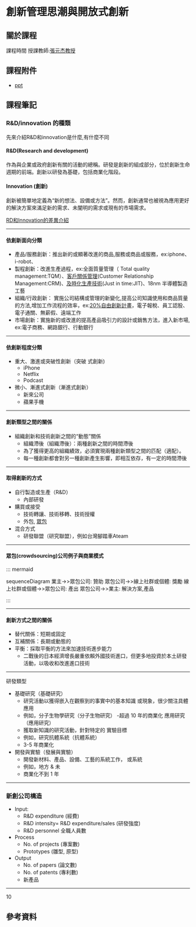 # 創新管理思潮與開放式創新

## 關於課程
課程時間
授課教師:[張元杰教授](../教授資料/張元杰教授.md)

## 課程附件
- [ppt](https://drive.google.com/drive/folders/1GiXhx32kgzq34GZJeRMu2ru56oUCMDfe)


## 課程筆記

### R&D/innovation 的種類

先來介紹R&D和innovation是什麼,有什麼不同

#### R&D(Research and development)
作為與企業或政府創新有關的活動的總稱。研發是創新的組成部分，位於創新生命週期的前端。創新以研發為基礎，包括商業化階段。

#### Innovation (創新)
創新被簡單地定義為“新的想法、設備或方法”。然而，創新通常也被視為應用更好的解決方案來滿足新的需求、未闡明的需求或現有的市場需求。

[RD和Innovation的差異介紹](https://www.linkedin.com/pulse/what-difference-between-rd-innovation-stefan-lindegaard/)

---

#### 依創新面向分類

- 產品/服務創新：推出新的或顯著改進的商品,服務或商品或服務，ex:iphone、i-robot、
- 製程創新：改進生產過程，ex:全面質量管理（ Total quality management:TQM）、[客戶關係管理](https://www.sap.com/taiwan/insights/what-is-crm.html#:~:text=CRM%20%E7%B8%AE%E5%AF%AB%E5%85%A8%E5%90%8D%E7%82%BA,%E4%BA%92%E5%8B%95%E5%88%B0%E5%B0%88%E6%A1%88%E5%8D%94%E4%BD%9C%EF%BC%8C%E7%84%A1%E5%BE%80%E4%B8%8D%E5%88%A9%E3%80%82)(Customer Relationship Management:CRM)、[及時化生產技術](https://zh.wikipedia.org/wiki/%E5%8F%8A%E6%99%82%E5%88%B6%E5%BA%A6#:~:text=%E5%8F%8A%E6%99%82%E5%8C%96%E7%94%9F%E7%94%A2%E6%8A%80%E8%A1%93%EF%BC%88%E8%8B%B1%E8%AA%9E,%E6%8A%95%E8%B5%84%E5%9B%9E%E6%8A%A5%E7%9A%84%E7%AE%A1%E7%90%86%E6%88%98%E7%95%A5%E3%80%82)(Just in time:JIT)、18nm
半導體製造工藝
- 組織/行政創新：
實施公司結構或管理的新變化,提高公司知識使用和商品質量的方法,增加工作流程的效率，ex:[20%自由創新計畫](https://www.hbrtaiwan.com/article_content_AR0004124.html)，電子報稅、員工認股、電子通關、無薪假、遠端工作
- 市場創新：實施新的或改進的提高產品吸引力的設計或銷售方法，進入新市場, ex:電子商務、網路銀行、行動銀行

---
#### 依創新程度分類
- 重大、激進或突破性創新（突破
式創新)
  - iPhone
  - Netflix
  - Podcast
- 微小、漸進式創新（漸進式創新）
  - 新來公司
  - 蘋果手機

---

#### 創新類型之間的關係
- 組織創新和技術創新之間的“動態”關係
  - 組織滯後（組織滯後）：兩種創新之間的時間滯後
  - 為了獲得更高的組織績效，必須實現兩種創新類型之間的匹配（適配）。
  - 每一種創新都會對另一種創新產生影響，即相互依存，有一定的時間滯後

---

#### 取得創新的方式
- 自行製造或生產（R&D）
  - 內部研發
- 購買或接受
  - 技術轉讓、技術移轉、技術授權
  - 外包, [眾包](https://zh.wikipedia.org/zh-tw/%E4%BC%97%E5%8C%85#:~:text=%E7%BE%A4%E7%9C%BE%E5%A4%96%E5%8C%85%EF%BC%88%E8%8B%B1%E8%AA%9E%EF%BC%9Acrowdsourcing%EF%BC%89,%E7%9A%84%E5%8F%96%E5%BE%97%E8%B3%87%E6%BA%90%E7%9A%84%E6%A8%A1%E5%BC%8F%E3%80%82&text=%E3%80%8C%E7%9C%BE%E5%8C%85%E3%80%8D%EF%BC%88crowdsourcing%EF%BC%89,%E5%B0%B1%E5%B7%B2%E7%B6%93%E5%8F%96%E5%BE%97%E4%BA%86%E6%88%90%E5%8A%9F%E3%80%82)
- 混合方式
  - 研發聯盟（研究聯盟），例如台灣腳踏車Ateam

---

#### 眾包(crowdsourcing)公司例子與商業模式

::: mermaid

sequenceDiagram
    業主->>眾包公司: 贊助
    眾包公司->>線上社群或個體: 獎勵
    線上社群或個體->>眾包公司: 產出
    眾包公司->>業主: 解決方案,產品
    
:::

---

#### 創新方式之間的關係
- 替代關係：短期或固定
- 互補關係：長期或動態的
- 平衡：採取平衡的方法來加速技術進步能力
  - 二戰後的日本經濟增長嚴重依賴外國技術進口，但更多地投資於本土研發活動，以吸收和改進進口技術

---

研發類型
- 基礎研究（基礎研究）
  - 研究活動以獲得嵌入在觀察到的事實中的基本知識
  或現象，很少關注具體應用
  - 例如，分子生物學研究（分子生物研究）
  -超過 10 年的商業化
應用研究（應用研究）
  - 獲取新知識的研究活動，針對特定的
  實驗目標
  - 例如，研究抗體系統（抗體系統）
  - 3-5 年商業化
- 開發與實驗（發展與實驗）
  - 開發新材料、產品、設備、工藝的系統工作，
  或系統
  - 例如，地方 & 未
  - 商業化不到 1 年

---

### 新創公司構造
- Input:
  - R&D expenditure (經費)
  - R&D intensity= R&D expenditure/sales (研發強度)
  - R&D personnel 全職人員數
- Process
  - No. of projects (專案數)
  - Prototypes (雛型, 原型)
- Output
  - No. of papers (論文數)
  - No. of patents (專利數)
  - 新產品

---
10
## 參考資料



